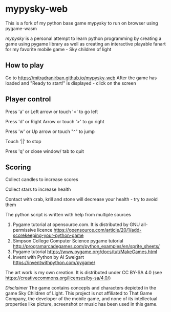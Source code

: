 # mypysky-web 

This is a fork of my python base game mypysky to run on browser using pygame-wasm 



*mypysky* is a personal attempt to learn python programming by creating a game using pygame library as well as creating an interactive playable fanart for my favorite mobile game - Sky children of light 

 
## How to play  

 Go to https://mitradranirban.github.io/mypysky-web
 After the game has loaded and "Ready to start!" is displayed - click on the screen

## Player control 

Press 'a' or Left arrow or touch '<' to go left 

Press 'd' or Right Arrow or touch '>' to go right

Press 'w' or Up arrow or touch "^" to jump

Touch '||' to stop 

Press 'q' or close window/ tab to quit

## Scoring 

Collect candles to increase scores 

Collect stars to increase health

Contact with crab, krill and stone will decrease your health - try to avoid them 



The python script is written with help from multiple sources

1.  Pygame tutorial at opensource.com. It is distributed by GNU all-permissive licence <https://opensource.com/article/20/1/add-scorekeeping-your-python-game>
2.  Simpson College Computer Science pygame tutorial <http://programarcadegames.com/python_examples/en/sprite_sheets/>
3.  Pygame tutorial <https://www.pygame.org/docs/tut/MakeGames.html>
4.  Invent with Python by Al Sweigart <https://inventwithpython.com/pygame/> 

The art work is my own creation. It is distributed under CC BY-SA 4.0 (see <https://creativecommons.org/licenses/by-sa/4.0/>)

*Disclaimer*  The  game contains concepts and  characters depicted in the game Sky Children of Light.
 This project is not affiliated to That Game Company, the developer of the mobile game, and none of its 
intellectual properties like  picture, screenshot or music has been used in this game. 
